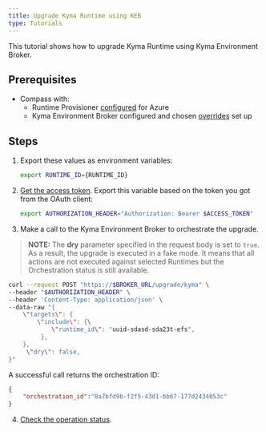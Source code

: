 ```yaml
---
title: Upgrade Kyma Runtime using KEB
type: Tutorials
---
```


This tutorial shows how to upgrade Kyma Runtime using Kyma Environment Broker.

## Prerequisites

- Compass with:
  * Runtime Provisioner [configured](/control-plane/runtime-provisioner/#tutorials-provision-clusters-through-gardener) for Azure
  * Kyma Environment Broker configured and chosen [overrides](#details-set-overrides-for-kyma-runtime) set up

## Steps

1. Export these values as environment variables:

   ```bash
   export RUNTIME_ID={RUNTIME_ID}
   ```

2. [Get the access token](#details-authorization). Export this variable based on the token you got from the OAuth client:

   ```bash
   export AUTHORIZATION_HEADER="Authorization: Bearer $ACCESS_TOKEN"
   ```

3. Make a call to the Kyma Environment Broker to orchestrate the upgrade.

>**NOTE:** The **dry** parameter specified in the request body is set to `true`. As a result, the upgrade is executed in a fake mode. It means that all actions are not executed against selected Runtimes but the Orchestration status is still available.

   ```bash
   curl --request POST "https://$BROKER_URL/upgrade/kyma" \
   --header "$AUTHORIZATION_HEADER" \
   --header 'Content-Type: application/json' \
   --data-raw "{
       \"targets\": {
           \"include\": {\
               \"runtime_id\": "uuid-sdasd-sda23t-efs",
            },
       },
        \"dry\": false,
   }"
   ```

A successful call returns the orchestration ID:

   ```json
   {
       "orchestration_id":"8a7bfd9b-f2f5-43d1-bb67-177d2434053c"
   }
   ```

4. [Check the operation status](#tutorials-check-orchestration-status).
